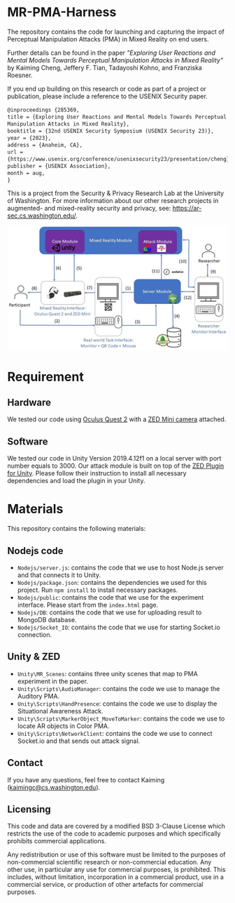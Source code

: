 # MR-PMA-Harness


The repository contains the code for launching and capturing the impact of Perceptual Manipulation Attacks (PMA) in Mixed Reality on end users. 

Further details can be found in the paper *"Exploring User Reactions and Mental Models Towards Perceptual Manipulation Attacks in Mixed Reality"* by Kaiming Cheng, Jeffery F. Tian, Tadayoshi Kohno, and Franziska Roesner.

If you end up building on this research or code as part of a project or publication, please include a reference to the USENIX Security paper.
```
@inproceedings {285369,
title = {Exploring User Reactions and Mental Models Towards Perceptual Manipulation Attacks in Mixed Reality},
booktitle = {32nd USENIX Security Symposium (USENIX Security 23)},
year = {2023},
address = {Anaheim, CA},
url = {https://www.usenix.org/conference/usenixsecurity23/presentation/cheng},
publisher = {USENIX Association},
month = aug,
}
```



This is a project from the Security & Privacy Research Lab at the University of Washington. For more information about our other research projects in augmented- and mixed-reality security and privacy, see: https://ar-sec.cs.washington.edu/.


![Harness Diagram](Image/Figure_Harness.jpg)

# Requirement 

## Hardware
We tested our code using [Oculus Quest 2](https://www.meta.com/quest/products/quest-2/) with a [ZED Mini camera](https://www.stereolabs.com/zed-mini/) attached. 

## Software

We tested our code in Unity Version 2019.4.12f1 on a local server with port number equals to 3000.
Our attack module is built on top of the [ZED Plugin for Unity](https://github.com/stereolabs/zed-unity). Please follow their instruction to install all necessary dependencies and load the plugin in your Unity.

# Materials

This repository contains the following materials:


## Nodejs code
- `Nodejs/server.js`: contains the code that we use to host Node.js server and that connects it to Unity.
- `Nodejs/package.json`: contains the dependencies we used for this project. Run `npm install` to install necessary packages.
- `Nodejs/public`: contains the code that we use for the experiment interface. Please start from the `index.html` page.
- `Nodejs/DB`: contains the code that we use for uploading result to MongoDB database. 
- `Nodejs/Socket_IO`: contains the code that we use for starting Socket.io connection.


## Unity & ZED
- `Unity\MR_Scenes`: contains three unity scenes that map to PMA experiment in the paper. 
- `Unity\Scripts\AudioManager`: contains the code we use to manage the Auditory PMA.
- `Unity\Scripts\HandPresence`: contains the code we use to display the Situational Awareness Attack.
- `Unity\Scripts\MarkerObject_MoveToMarker`: contains the code we use to locate AR objects in Color PMA. 
- `Unity\Scripts\NetworkClient`: contains the code we use to connect Socket.io and that sends out attack signal.

## Contact
If you have any questions, feel free to contact Kaiming (kaimingc@cs.washington.edu).

## Licensing
This code and data are covered by a modified BSD 3-Clause License which restricts the use of the code to academic purposes and which specifically prohibits commercial applications.

Any redistribution or use of this software must be limited to the purposes of non-commercial scientific research or non-commercial education. Any other use, in particular any use for commercial purposes, is prohibited. This includes, without limitation, incorporation in a commercial product, use in a commercial service, or production of other artefacts for commercial purposes.
